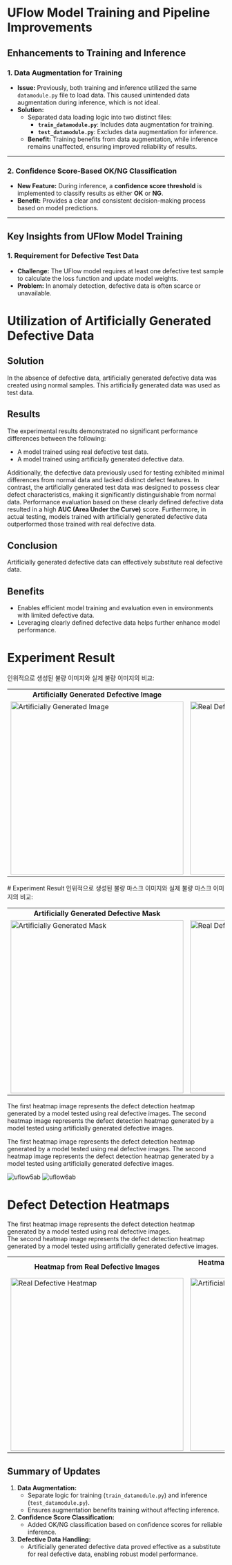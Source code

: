 # UFlow Model Training and Pipeline Improvements

## Enhancements to Training and Inference

### 1. Data Augmentation for Training
- **Issue:** Previously, both training and inference utilized the same `datamodule.py` file to load data. This caused unintended data augmentation during inference, which is not ideal.
- **Solution:**
  - Separated data loading logic into two distinct files:
    - **`train_datamodule.py`**: Includes data augmentation for training.
    - **`test_datamodule.py`**: Excludes data augmentation for inference.
  - **Benefit:** Training benefits from data augmentation, while inference remains unaffected, ensuring improved reliability of results.

---

### 2. Confidence Score-Based OK/NG Classification
- **New Feature:** During inference, a **confidence score threshold** is implemented to classify results as either **OK** or **NG**.
- **Benefit:** Provides a clear and consistent decision-making process based on model predictions.

---

## Key Insights from UFlow Model Training

### 1. Requirement for Defective Test Data
- **Challenge:** The UFlow model requires at least one defective test sample to calculate the loss function and update model weights.
- **Problem:** In anomaly detection, defective data is often scarce or unavailable.

# Utilization of Artificially Generated Defective Data

## Solution
In the absence of defective data, artificially generated defective data was created using normal samples. This artificially generated data was used as test data.

## Results
The experimental results demonstrated no significant performance differences between the following:

- A model trained using real defective test data.  
- A model trained using artificially generated defective data.

Additionally, the defective data previously used for testing exhibited minimal differences from normal data and lacked distinct defect features. In contrast, the artificially generated test data was designed to possess clear defect characteristics, making it significantly distinguishable from normal data. Performance evaluation based on these clearly defined defective data resulted in a high **AUC (Area Under the Curve)** score. Furthermore, in actual testing, models trained with artificially generated defective data outperformed those trained with real defective data.

## Conclusion
Artificially generated defective data can effectively substitute real defective data.

## Benefits
- Enables efficient model training and evaluation even in environments with limited defective data.  
- Leveraging clearly defined defective data helps further enhance model performance.

# Experiment Result
인위적으로 생성된 불량 이미지와 실제 불량 이미지의 비교:

<table>
  <tr>
    <td align="center"><b>Artificially Generated Defective Image</b></td>
    <td align="center"><b>Real Defective Image</b></td>
  </tr>
  <tr>
    <td><img src="https://github.com/user-attachments/assets/8a7686ad-1239-4588-b024-5c0d21bb8cc7" alt="Artificially Generated Image" width="400"></td>
    <td><img src="https://github.com/user-attachments/assets/a7f535b1-59e1-423e-a346-d21617752290" alt="Real Defective Image" width="400"></td>
  </tr>
</table>
# Experiment Result
인위적으로 생성된 불량 마스크 이미지와 실제 불량 마스크 이미지의 비교:

<table>
  <tr>
    <td align="center"><b>Artificially Generated Defective Mask</b></td>
    <td align="center"><b>Real Defective Mask</b></td>
  </tr>
  <tr>
    <td><img src="https://github.com/user-attachments/assets/9918492a-e407-4840-9019-49228a43f0b5" alt="Artificially Generated Mask" width="400"></td>
    <td><img src="https://github.com/user-attachments/assets/59cb52a5-eaaf-45de-819e-c516b2ad00f1" alt="Real Defective Mask" width="400"></td>
  </tr>
</table>
The first heatmap image represents the defect detection heatmap generated by a model tested using real defective images.
The second heatmap image represents the defect detection heatmap generated by a model tested using artificially generated defective images.

The first heatmap image represents the defect detection heatmap generated by a model tested using real defective images.
The second heatmap image represents the defect detection heatmap generated by a model tested using artificially generated defective images.

![uflow5ab](https://github.com/user-attachments/assets/95d0b6b4-bc29-427a-86ed-f8a8d9649571)
![uflow6ab](https://github.com/user-attachments/assets/ec42d5f0-c3ab-47a7-94a5-c89edb4e5b37)
# Defect Detection Heatmaps

The first heatmap image represents the defect detection heatmap generated by a model tested using real defective images.  
The second heatmap image represents the defect detection heatmap generated by a model tested using artificially generated defective images.

<table>
  <tr>
    <td align="center"><b>Heatmap from Real Defective Images</b></td>
    <td align="center"><b>Heatmap from Artificially Generated Defective Images</b></td>
  </tr>
  <tr>
    <td><img src="https://github.com/user-attachments/assets/95d0b6b4-bc29-427a-86ed-f8a8d9649571" alt="Real Defective Heatmap" width="400"></td>
    <td><img src="https://github.com/user-attachments/assets/ec42d5f0-c3ab-47a7-94a5-c89edb4e5b37" alt="Artificially Generated Heatmap" width="400"></td>
  </tr>
</table>



## Summary of Updates
1. **Data Augmentation:**
   - Separate logic for training (`train_datamodule.py`) and inference (`test_datamodule.py`).
   - Ensures augmentation benefits training without affecting inference.
2. **Confidence Score Classification:**
   - Added OK/NG classification based on confidence scores for reliable inference.
3. **Defective Data Handling:**
   - Artificially generated defective data proved effective as a substitute for real defective data, enabling robust model performance.
